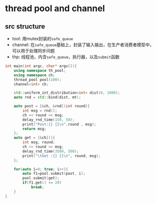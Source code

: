 # thread pool and channel

## src structure
- tool: 用mutex封装的`safe_queue`
- channel: 在`safe_queue`基础上，封装了输入输出，在生产者消费者模型中，可以用于处理同步问题
- thp: 线程池，内含`safe_queue`，执行器，以及`submit`函数

```cpp
int main(int argc, char* argv[]){
    using namespace th_pool;
    using namespace ch;
    thread_pool pool(100);
    channel<int> ch;

    std::uniform_int_distribution<int> dist(0, 1000);
    auto rnd = std::bind(dist, mt);

    auto post = [&ch, &rnd](int round){
        int msg = rnd();
        ch << round << msg;
        delay_rnd_time(150, 50);
        print("Post:{} {}\n",round , msg);
        return msg;
    };
    auto get = [&ch](){
        int msg, round;
        ch >> round >> msg;
        delay_rnd_time(3500, 500);
        print("\tGet :{} {}\n", round, msg);
    };

    for(auto i=0; true; i++){
        auto f1=pool.submit(post, i);
        pool.submit(get);
        if(f1.get() <= 20)
            break;
    }
}
```